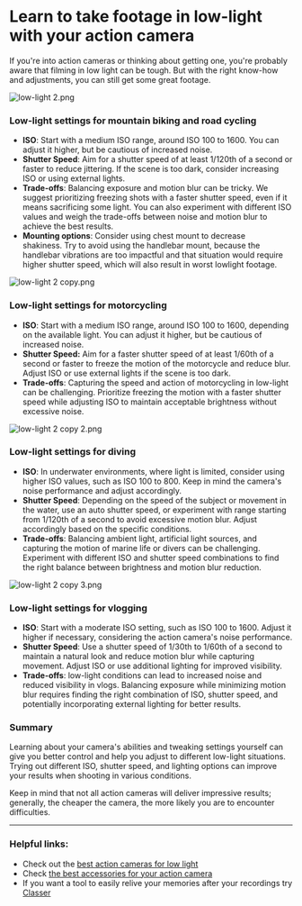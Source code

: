 # Learn to take footage in low-light with your action camera

If you're into action cameras or thinking about getting one, you're probably aware that filming in low light can be tough. But with the right know-how and adjustments, you can still get some great footage.

![low-light 2.png]({{image-path}}/low-light_2.png)

### **Low-light settings for mountain biking and road cycling**

- **ISO**: Start with a medium ISO range, around ISO 100 to 1600. You can adjust it higher, but be cautious of increased noise.
- **Shutter Speed**: Aim for a shutter speed of at least 1/120th of a second or faster to reduce jittering. If the scene is too dark, consider increasing ISO or using external lights.
- **Trade-offs**: Balancing exposure and motion blur can be tricky. We suggest prioritizing freezing shots with a faster shutter speed, even if it means sacrificing some light.  You can also experiment with different ISO values and weigh the trade-offs between noise and motion blur to achieve the best results.
- **Mounting options**: Consider using chest mount to decrease shakiness. Try to avoid using the handlebar mount, because the handlebar vibrations are too impactful and that situation would require higher shutter speed, which will also result in worst lowlight footage.

![low-light 2 copy.png]({{image-path}}/low-light_2_copy.png)

### **Low-light settings for motorcycling**

- **ISO**: Start with a medium ISO range, around ISO 100 to 1600, depending on the available light. You can adjust it higher, but be cautious of increased noise.
- **Shutter Speed:** Aim for a faster shutter speed of at least 1/60th of a second or faster to freeze the motion of the motorcycle and reduce blur. Adjust ISO or use external lights if the scene is too dark.
- **Trade-offs**: Capturing the speed and action of motorcycling in low-light can be challenging. Prioritize freezing the motion with a faster shutter speed while adjusting ISO to maintain acceptable brightness without excessive noise.

![low-light 2 copy 2.png]({{image-path}}/low-light_2_copy_2.png)

### **Low-light settings for diving**

- **ISO**: In underwater environments, where light is limited, consider using higher ISO values, such as ISO 100 to 800. Keep in mind the camera's noise performance and adjust accordingly.
- **Shutter Speed**: Depending on the speed of the subject or movement in the water, use an auto shutter speed, or experiment with range starting from 1/120th of a second to avoid excessive motion blur. Adjust accordingly based on the specific conditions.
- **Trade-offs**: Balancing ambient light, artificial light sources, and capturing the motion of marine life or divers can be challenging. Experiment with different ISO and shutter speed combinations to find the right balance between brightness and motion blur reduction.

![low-light 2 copy 3.png]({{image-path}}/low-light_2_copy_3.png)

### **Low-light settings for vlogging**

- **ISO**: Start with a moderate ISO setting, such as ISO 100 to 1600. Adjust it higher if necessary, considering the action camera's noise performance.
- **Shutter Speed**: Use a shutter speed of 1/30th to 1/60th of a second to maintain a natural look and reduce motion blur while capturing movement. Adjust ISO or use additional lighting for improved visibility.
- **Trade-offs**: low-light conditions can lead to increased noise and reduced visibility in vlogs. Balancing exposure while minimizing motion blur requires finding the right combination of ISO, shutter speed, and potentially incorporating external lighting for better results.

### Summary

Learning about your camera's abilities and tweaking settings yourself can give you better control and help you adjust to different low-light situations. Trying out different ISO, shutter speed, and lighting options can improve your results when shooting in various conditions.

Keep in mind that not all action cameras will deliver impressive results; generally, the cheaper the camera, the more likely you are to encounter difficulties.

---

### Helpful links:

- Check out the [best action cameras for low light](https://classermedia.com/stories/f74c103b-9101-4722-8622-bd0492e8a0b1)
- Check [the best accessories for your action camera](https://classermedia.com/stories/3478f7ba-8b13-4622-ae50-dbc7ba76c49a)
- If you want a tool to easily relive your memories after your recordings try [Classer](https://classermedia.com/)